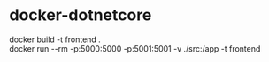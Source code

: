 # docker-dotnetcore

docker build -t frontend . \
docker run --rm -p:5000:5000 -p:5001:5001 -v ./src:/app -t frontend
